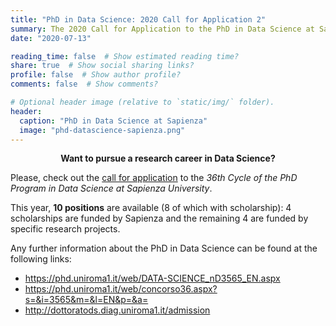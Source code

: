 ```yaml
---
title: "PhD in Data Science: 2020 Call for Application 2"
summary: The 2020 Call for Application to the PhD in Data Science at Sapienza University is open!
date: "2020-07-13"

reading_time: false  # Show estimated reading time?
share: true  # Show social sharing links?
profile: false  # Show author profile?
comments: false  # Show comments?

# Optional header image (relative to `static/img/` folder).
header:
  caption: "PhD in Data Science at Sapienza"
  image: "phd-datascience-sapienza.png"
---
```


<center><b>Want to pursue a research career in Data Science?</b></center>

Please, check out the [call for application](https://www.uniroma1.it/en/pagina/phd-programmes) to the _36th Cycle of the PhD Program in Data Science at Sapienza University_.

This year, **10 positions** are available (8 of which with scholarship): 4 scholarships are funded by Sapienza and the remaining 4 are funded by specific research projects.

Any further information about the PhD in Data Science can be found at the following links:

* https://phd.uniroma1.it/web/DATA-SCIENCE_nD3565_EN.aspx
* https://phd.uniroma1.it/web/concorso36.aspx?s=&i=3565&m=&l=EN&p=&a= 
* http://dottoratods.diag.uniroma1.it/admission

